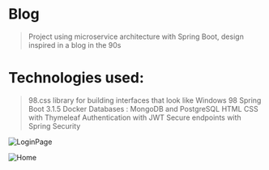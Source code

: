 # Blog

> Project using microservice architecture with Spring Boot, design inspired in a blog in the 90s

# Technologies used:

> 98.css library for building interfaces that look like Windows 98
> Spring Boot 3.1.5
> Docker
> Databases : MongoDB and PostgreSQL
> HTML CSS with Thymeleaf
> Authentication with JWT
> Secure endpoints with Spring Security

![LoginPage](login-page.png)

![Home](home-page.png)